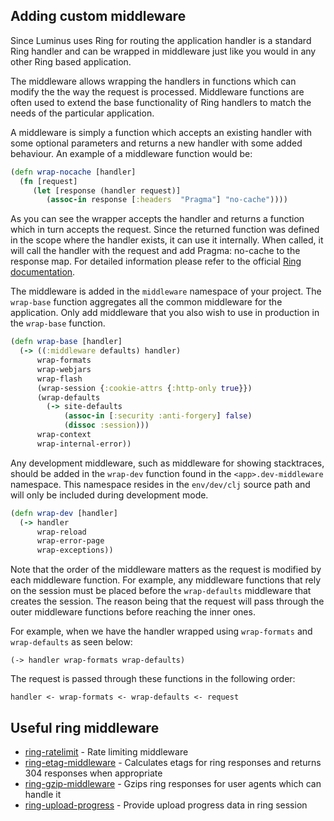 ## Adding custom middleware

Since Luminus uses Ring for routing the application handler
is a standard Ring handler and can be wrapped in middleware
just like you would in any other Ring based application.

The middleware allows wrapping the handlers in functions which can modify the the way the request is processed. 
Middleware functions are often used to extend the base functionality of Ring handlers to match the needs of 
the particular application.

A middleware is simply a function which accepts an existing handler with some optional parameters and returns a new handler with some added behaviour. An example of a middleware function would be:

```clojure
(defn wrap-nocache [handler]
  (fn [request]
     (let [response (handler request)]
        (assoc-in response [:headers  "Pragma"] "no-cache"))))
```

As you can see the wrapper accepts the handler and returns a function which in turn accepts the request. Since the returned function was defined in the scope where the handler exists, it can use it internally. When called, it will call the handler with the request and add Pragma: no-cache to the response map. For detailed information please refer to the official [Ring documentation](https://github.com/ring-clojure/ring/wiki).


The middleware is added in the `middleware` namespace of your project. The `wrap-base` function aggregates all the common middleware for the application.
Only add middleware that you also wish to use in production in the `wrap-base` function.

```clojure
(defn wrap-base [handler]
  (-> ((:middleware defaults) handler)
      wrap-formats
      wrap-webjars
      wrap-flash
      (wrap-session {:cookie-attrs {:http-only true}})
      (wrap-defaults
        (-> site-defaults
            (assoc-in [:security :anti-forgery] false)
            (dissoc :session)))
      wrap-context
      wrap-internal-error))
```

Any development middleware, such as middleware for showing stacktraces, should be added in the `wrap-dev` function found in the `<app>.dev-middleware` namespace.
This namespace resides in the `env/dev/clj` source path and will only be included during development mode.
 

```clojure
(defn wrap-dev [handler]
  (-> handler
      wrap-reload
      wrap-error-page
      wrap-exceptions))  
```    

Note that the order of the middleware matters as the request is modified by each middleware function. For example, any middleware functions that rely on the session must be placed before the `wrap-defaults` middleware that creates the session. The reason being that the request will pass through the outer middleware functions before reaching the inner ones.

For example, when we have the handler wrapped using `wrap-formats` and `wrap-defaults` as seen below:

```
(-> handler wrap-formats wrap-defaults)
```

The request is passed through these functions in the following order:

```
handler <- wrap-formats <- wrap-defaults <- request
```

## Useful ring middleware

* [ring-ratelimit](https://github.com/myfreeweb/ring-ratelimit) - Rate limiting middleware
* [ring-etag-middleware](https://github.com/mikejs/ring-etag-middleware) - Calculates etags for ring responses and returns 304 responses when appropriate
* [ring-gzip-middleware](https://github.com/amalloy/ring-gzip-middleware) - Gzips ring responses for user agents which can handle it
* [ring-upload-progress](https://github.com/joodie/ring-upload-progress) - Provide upload progress data in ring session
